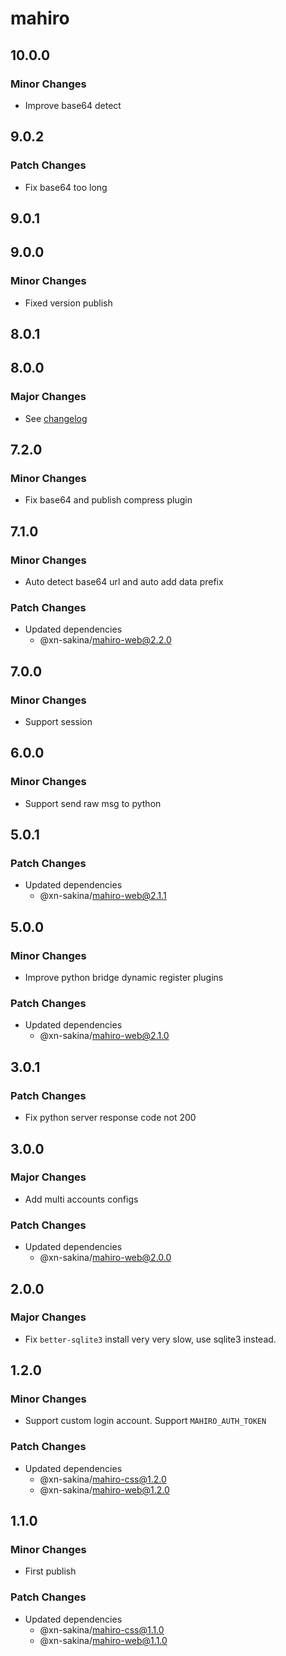# mahiro

## 10.0.0

### Minor Changes

- Improve base64 detect

## 9.0.2

### Patch Changes

- Fix base64 too long

## 9.0.1

## 9.0.0

### Minor Changes

- Fixed version publish

## 8.0.1

## 8.0.0

### Major Changes

- See [changelog](https://mahiro.opqbot.com/changelog)

## 7.2.0

### Minor Changes

- Fix base64 and publish compress plugin

## 7.1.0

### Minor Changes

- Auto detect base64 url and auto add data prefix

### Patch Changes

- Updated dependencies
  - @xn-sakina/mahiro-web@2.2.0

## 7.0.0

### Minor Changes

- Support session

## 6.0.0

### Minor Changes

- Support send raw msg to python

## 5.0.1

### Patch Changes

- Updated dependencies
  - @xn-sakina/mahiro-web@2.1.1

## 5.0.0

### Minor Changes

- Improve python bridge dynamic register plugins

### Patch Changes

- Updated dependencies
  - @xn-sakina/mahiro-web@2.1.0

## 3.0.1

### Patch Changes

- Fix python server response code not 200

## 3.0.0

### Major Changes

- Add multi accounts configs

### Patch Changes

- Updated dependencies
  - @xn-sakina/mahiro-web@2.0.0

## 2.0.0

### Major Changes

- Fix `better-sqlite3` install very very slow, use sqlite3 instead.

## 1.2.0

### Minor Changes

- Support custom login account. Support `MAHIRO_AUTH_TOKEN`

### Patch Changes

- Updated dependencies
  - @xn-sakina/mahiro-css@1.2.0
  - @xn-sakina/mahiro-web@1.2.0

## 1.1.0

### Minor Changes

- First publish

### Patch Changes

- Updated dependencies
  - @xn-sakina/mahiro-css@1.1.0
  - @xn-sakina/mahiro-web@1.1.0
